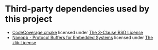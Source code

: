 # Third-party dependencies used by this project

- [CodeCoverage.cmake](https://github.com/bilke/cmake-modules/blob/master/CodeCoverage.cmake) licensed under [The 3-Clause BSD License](https://opensource.org/licenses/BSD-3-Clause)
- [Nanopb - Protocol Buffers for Embedded Systems](https://github.com/nanopb/nanopb) licensed under [The zlib License](https://opensource.org/licenses/Zlib)
